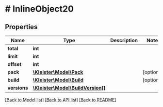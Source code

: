 # # InlineObject20

## Properties

Name | Type | Description | Notes
------------ | ------------- | ------------- | -------------
**total** | **int** |  |
**limit** | **int** |  |
**offset** | **int** |  |
**pack** | [**\Kleister\Model\Pack**](Pack.md) |  | [optional]
**build** | [**\Kleister\Model\Build**](Build.md) |  | [optional]
**versions** | [**\Kleister\Model\BuildVersion[]**](BuildVersion.md) |  |

[[Back to Model list]](../../README.md#models) [[Back to API list]](../../README.md#endpoints) [[Back to README]](../../README.md)
